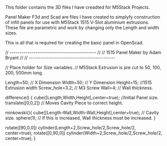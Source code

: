 This folder contains the 3D files I have creadted for M5Stack Projects.

Panel Maker F3d and Scad are files I have created to simplyfy construction of infill panels for use with M5Stack 1515 V-Slot aluminium extrusions.
These file are parametric and work by changing only the Length and width sizes.

This is all that is required for creating the basic panel in OpenScad.

// -------------------------------------------
//
//   1515 Panel Maker by Adam Bryant
//
// -------------------------------------------

// Place holder for Size variables.
// M5Stack Extrusion is pre cut to 50, 100, 200, 500mm long.

Length=50; // X Dimension
Width=50; // Y Dimension
Height=15; //1515 Extrusion width
Screw_hole=3.2; // M3 Screw
Wall=4; // Wall thickness.


difference() {
cube([Length,Width,Height],center=true); //Initial Panel size.
translate([0,0,2]) // Moves Cavity Piece to correct height.

minkowski(){
cube([Length-Wall,Width-Wall,Height],center=true); // Cavity size.
sphere(1); // If this is increased, Wall thickness must be increased.
}

rotate([90,0,0])
cylinder(Length+2,Screw_hole/2,Screw_hole/2, center=true);
rotate([0,90,0])
cylinder(Width+2,Screw_hole/2,Screw_hole/2, center=true);
}



